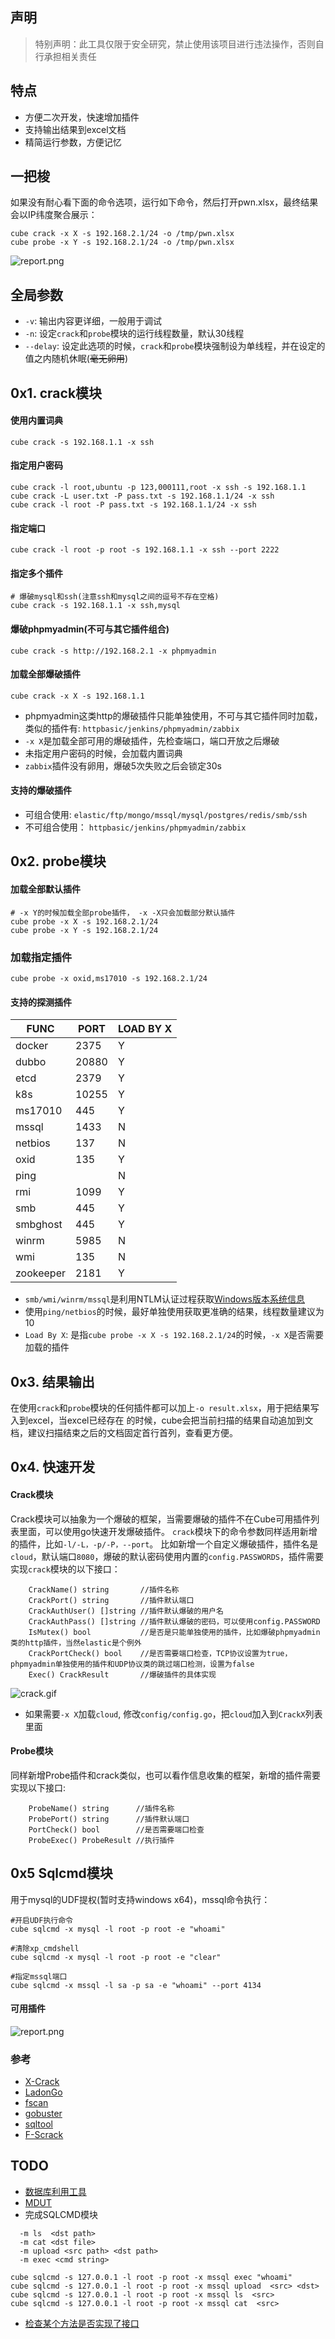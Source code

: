 ## 声明
>特别声明：此工具仅限于安全研究，禁止使用该项目进行违法操作，否则自行承担相关责任

## 特点
- 方便二次开发，快速增加插件
- 支持输出结果到excel文档
- 精简运行参数，方便记忆

## 一把梭
如果没有耐心看下面的命令选项，运行如下命令，然后打开pwn.xlsx，最终结果会以IP纬度聚合展示：
```
cube crack -x X -s 192.168.2.1/24 -o /tmp/pwn.xlsx
cube probe -x Y -s 192.168.2.1/24 -o /tmp/pwn.xlsx
```
![report.png](./image/report.png)

## 全局参数
- `-v`: 输出内容更详细，一般用于调试
- `-n`: 设定`crack`和`probe`模块的运行线程数量，默认30线程
- `--delay`: 设定此选项的时候，`crack`和`probe`模块强制设为单线程，并在设定的值之内随机休眠(~~毫无卵用~~)


## 0x1. crack模块
#### 使用内置词典
```shell
cube crack -s 192.168.1.1 -x ssh
```
#### 指定用户密码
```shell
cube crack -l root,ubuntu -p 123,000111,root -x ssh -s 192.168.1.1
cube crack -L user.txt -P pass.txt -s 192.168.1.1/24 -x ssh
cube crack -l root -P pass.txt -s 192.168.1.1/24 -x ssh
```
#### 指定端口
```shell
cube crack -l root -p root -s 192.168.1.1 -x ssh --port 2222
```
#### 指定多个插件
```shell
# 爆破mysql和ssh(注意ssh和mysql之间的逗号不存在空格)
cube crack -s 192.168.1.1 -x ssh,mysql
```
#### 爆破phpmyadmin(不可与其它插件组合)
```shell
cube crack -s http://192.168.2.1 -x phpmyadmin
```

#### 加载全部爆破插件
```shell
cube crack -x X -s 192.168.1.1
```

* phpmyadmin这类http的爆破插件只能单独使用，不可与其它插件同时加载，类似的插件有: `httpbasic/jenkins/phpmyadmin/zabbix`
* `-x X`是加载全部可用的爆破插件，先检查端口，端口开放之后爆破
* 未指定用户密码的时候，会加载内置词典
* `zabbix`插件没有卵用，爆破5次失败之后会锁定30s

#### 支持的爆破插件
* 可组合使用: `elastic/ftp/mongo/mssql/mysql/postgres/redis/smb/ssh`
* 不可组合使用： `httpbasic/jenkins/phpmyadmin/zabbix`

## 0x2. probe模块
#### 加载全部默认插件
```shell
# -x Y的时候加载全部probe插件， -x -X只会加载部分默认插件
cube probe -x X -s 192.168.2.1/24
cube probe -x Y -s 192.168.2.1/24
```
### 加载指定插件
```shell
cube probe -x oxid,ms17010 -s 192.168.2.1/24
```

#### 支持的探测插件
|   FUNC    | PORT  | LOAD BY X |
|-----------|-------|-----------|
| docker    |  2375 | Y         |
| dubbo     | 20880 | Y         |
| etcd      |  2379 | Y         |
| k8s       | 10255 | Y         |
| ms17010   |   445 | Y         |
| mssql     |  1433 | N         |
| netbios   |   137 | N         |
| oxid      |   135 | Y         |
| ping      |       | N         |
| rmi       |  1099 | Y         |
| smb       |   445 | Y         |
| smbghost  |   445 | Y         |
| winrm     |  5985 | N         |
| wmi       |   135 | N         |
| zookeeper |  2181 | Y         |

* `smb/wmi/winrm/mssql`是利用NTLM认证过程获取[Windows版本系统信息](https://jkme.github.io/2021/08/06/windows-ntlm-smb-scan.html)
* 使用`ping/netbios`的时候，最好单独使用获取更准确的结果，线程数量建议为10
* `Load By X`: 是指`cube probe -x X -s 192.168.2.1/24`的时候，`-x X`是否需要加载的插件

## 0x3. 结果输出
在使用`crack`和`probe`模块的任何插件都可以加上`-o result.xlsx`，用于把结果写入到excel，当excel已经存在
的时候，cube会把当前扫描的结果自动追加到文档，建议扫描结束之后的文档固定首行首列，查看更方便。

## 0x4. 快速开发
#### Crack模块
Crack模块可以抽象为一个爆破的框架，当需要爆破的插件不在Cube可用插件列表里面，可以使用go快速开发爆破插件。
`crack`模块下的命令参数同样适用新增的插件，比如`-l/-L，-p/-P，--port`。 比如新增一个自定义爆破插件，插件名是`cloud`，默认端口`8080`，爆破的默认密码使用内置的`config.PASSWORDS`，插件需要实现`crack`模块的以下接口：
```shell
	CrackName() string       //插件名称
	CrackPort() string       //插件默认端口
	CrackAuthUser() []string //插件默认爆破的用户名
	CrackAuthPass() []string //插件默认爆破的密码，可以使用config.PASSWORD
	IsMutex() bool           //是否是只能单独使用的插件，比如爆破phpmyadmin类的http插件，当然elastic是个例外
	CrackPortCheck() bool    //是否需要端口检查，TCP协议设置为true，phpmyadmin单独使用的插件和UDP协议类的跳过端口检测，设置为false
	Exec() CrackResult       //爆破插件的具体实现
```
![crack.gif](./image/crack.gif)


 * 如果需要`-x X`加载`cloud`, 修改`config/config.go`，把`cloud`加入到`CrackX`列表里面

#### Probe模块
同样新增Probe插件和crack类似，也可以看作信息收集的框架，新增的插件需要实现以下接口:

```shell
	ProbeName() string      //插件名称
	ProbePort() string      //插件默认端口
	PortCheck() bool        //是否需要端口检查
	ProbeExec() ProbeResult //执行插件
```

## 0x5 Sqlcmd模块
用于mysql的UDF提权(暂时支持windows x64)，mssql命令执行：
```shell
#开启UDF执行命令
cube sqlcmd -x mysql -l root -p root -e "whoami"

#清除xp_cmdshell
cube sqlcmd -x mysql -l root -p root -e "clear"

#指定mssql端口
cube sqlcmd -x mssql -l sa -p sa -e "whoami" --port 4134
```
#### 可用插件
![report.png](./image/sqlcmd.png)



### 参考
* [X-Crack](https://github.com/netxfly/x-crack)
* [LadonGo](https://github.com/k8gege/LadonGo)
* [fscan](https://github.com/shadow1ng/fscan)
* [gobuster](https://github.com/OJ/gobuster)
* [sqltool](https://github.com/mabangde/pentesttools/blob/master/golang/sqltool.go)
* [F-Scrack](https://github.com/y1ng1996/F-Scrack)

## TODO
* [数据库利用工具](http://ryze-t.com/posts/2022/02/16/%E6%95%B0%E6%8D%AE%E5%BA%93%E8%BF%9E%E6%8E%A5%E5%88%A9%E7%94%A8%E5%B7%A5%E5%85%B7-Sylas.html)
* [MDUT](https://github.com/SafeGroceryStore/MDUT)
* 完成SQLCMD模块
```
  -m ls  <dst path>
  -m cat <dst file>
  -m upload <src path> <dst path>
  -m exec <cmd string>
```

```shell
cube sqlcmd -s 127.0.0.1 -l root -p root -x mssql exec "whoami"
cube sqlcmd -s 127.0.0.1 -l root -p root -x mssql upload  <src> <dst>
cube sqlcmd -s 127.0.0.1 -l root -p root -x mssql ls  <src>
cube sqlcmd -s 127.0.0.1 -l root -p root -x mssql cat  <src> 
```
* [检查某个方法是否实现了接口](https://go.dev/play/p/tNNDukK4wRi)
